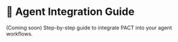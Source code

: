 # 🔧 Agent Integration Guide

(Coming soon) Step-by-step guide to integrate PACT into your agent workflows.